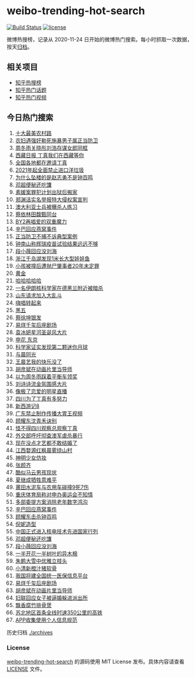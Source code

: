 # weibo-trending-hot-search

[![Build Status](https://github.com/justjavac/weibo-trending-hot-search/workflows/ci/badge.svg?branch=master)](https://github.com/justjavac/weibo-trending-hot-search/actions)
[![license](https://img.shields.io/github/license/justjavac/weibo-trending-hot-search)](https://github.com/justjavac/weibo-trending-hot-search/blob/master/LICENSE)

微博热搜榜，记录从 2020-11-24 日开始的微博热门搜索。每小时抓取一次数据，按天[归档](./archives)。

## 相关项目

- [知乎热搜榜](https://github.com/justjavac/zhihu-trending-top-search)
- [知乎热门话题](https://github.com/justjavac/zhihu-trending-hot-questions)
- [知乎热门视频](https://github.com/justjavac/zhihu-trending-hot-video)

## 今日热门搜索

<!-- BEGIN -->
<!-- 最后更新时间 Sat Nov 28 2020 04:12:39 GMT+0800 (CST) -->
1. [十大最美农村路](https://s.weibo.com//weibo?q=%23%E5%8D%81%E5%A4%A7%E6%9C%80%E7%BE%8E%E5%86%9C%E6%9D%91%E8%B7%AF%23&Refer=new_time)
1. [农妇遇强奸勒死施暴男子属正当防卫](https://s.weibo.com//weibo?q=%23%E5%86%9C%E5%A6%87%E9%81%87%E5%BC%BA%E5%A5%B8%E5%8B%92%E6%AD%BB%E6%96%BD%E6%9A%B4%E7%94%B7%E5%AD%90%E5%B1%9E%E6%AD%A3%E5%BD%93%E9%98%B2%E5%8D%AB%23&Refer=top)
1. [周冬雨关晓彤刘浩存谋女郎同框](https://s.weibo.com//weibo?q=%23%E5%91%A8%E5%86%AC%E9%9B%A8%E5%85%B3%E6%99%93%E5%BD%A4%E5%88%98%E6%B5%A9%E5%AD%98%E8%B0%8B%E5%A5%B3%E9%83%8E%E5%90%8C%E6%A1%86%23&Refer=top)
1. [西藏日报 丁真我们在西藏等你](https://s.weibo.com//weibo?q=%E8%A5%BF%E8%97%8F%E6%97%A5%E6%8A%A5%20%E4%B8%81%E7%9C%9F%E6%88%91%E4%BB%AC%E5%9C%A8%E8%A5%BF%E8%97%8F%E7%AD%89%E4%BD%A0&Refer=top)
1. [全国各地都在邀请丁真](https://s.weibo.com//weibo?q=%23%E5%85%A8%E5%9B%BD%E5%90%84%E5%9C%B0%E9%83%BD%E5%9C%A8%E9%82%80%E8%AF%B7%E4%B8%81%E7%9C%9F%23&Refer=top)
1. [2021年起全面禁止进口洋垃圾](https://s.weibo.com//weibo?q=%232021%E5%B9%B4%E8%B5%B7%E5%85%A8%E9%9D%A2%E7%A6%81%E6%AD%A2%E8%BF%9B%E5%8F%A3%E6%B4%8B%E5%9E%83%E5%9C%BE%23&Refer=top)
1. [为什么坠楼的是赵志勇不是钟百鸣](https://s.weibo.com//weibo?q=%23%E4%B8%BA%E4%BB%80%E4%B9%88%E5%9D%A0%E6%A5%BC%E7%9A%84%E6%98%AF%E8%B5%B5%E5%BF%97%E5%8B%87%E4%B8%8D%E6%98%AF%E9%92%9F%E7%99%BE%E9%B8%A3%23&Refer=top)
1. [邓超便秘还吃馕](https://s.weibo.com//weibo?q=%23%E9%82%93%E8%B6%85%E4%BE%BF%E7%A7%98%E8%BF%98%E5%90%83%E9%A6%95%23&Refer=top)
1. [素媛案罪犯计划出狱后搬家](https://s.weibo.com//weibo?q=%E7%B4%A0%E5%AA%9B%E6%A1%88%E7%BD%AA%E7%8A%AF%E8%AE%A1%E5%88%92%E5%87%BA%E7%8B%B1%E5%90%8E%E6%90%AC%E5%AE%B6&Refer=top)
1. [郑渊洁实名举报特大侵权案宣判](https://s.weibo.com//weibo?q=%23%E9%83%91%E6%B8%8A%E6%B4%81%E5%AE%9E%E5%90%8D%E4%B8%BE%E6%8A%A5%E7%89%B9%E5%A4%A7%E4%BE%B5%E6%9D%83%E6%A1%88%E5%AE%A3%E5%88%A4%23&Refer=top)
1. [澳大利亚士兵被曝杀人练习](https://s.weibo.com//weibo?q=%23%E6%BE%B3%E5%A4%A7%E5%88%A9%E4%BA%9A%E5%A3%AB%E5%85%B5%E8%A2%AB%E6%9B%9D%E6%9D%80%E4%BA%BA%E7%BB%83%E4%B9%A0%23&Refer=top)
1. [蔡依林田馥甄同台](https://s.weibo.com//weibo?q=%23%E8%94%A1%E4%BE%9D%E6%9E%97%E7%94%B0%E9%A6%A5%E7%94%84%E5%90%8C%E5%8F%B0%23&Refer=top)
1. [BY2再唱爱的双重魔力](https://s.weibo.com//weibo?q=%23BY2%E5%86%8D%E5%94%B1%E7%88%B1%E7%9A%84%E5%8F%8C%E9%87%8D%E9%AD%94%E5%8A%9B%23&Refer=top)
1. [辛巴回应燕窝事件](https://s.weibo.com//weibo?q=%23%E8%BE%9B%E5%B7%B4%E5%9B%9E%E5%BA%94%E7%87%95%E7%AA%9D%E4%BA%8B%E4%BB%B6%23&Refer=top)
1. [正当防卫不捕不诉典型案例](https://s.weibo.com//weibo?q=%23%E6%AD%A3%E5%BD%93%E9%98%B2%E5%8D%AB%E4%B8%8D%E6%8D%95%E4%B8%8D%E8%AF%89%E5%85%B8%E5%9E%8B%E6%A1%88%E4%BE%8B%23&Refer=top)
1. [钟南山称辉瑞疫苗试验结果远远不够](https://s.weibo.com//weibo?q=%23%E9%92%9F%E5%8D%97%E5%B1%B1%E7%A7%B0%E8%BE%89%E7%91%9E%E7%96%AB%E8%8B%97%E8%AF%95%E9%AA%8C%E7%BB%93%E6%9E%9C%E8%BF%9C%E8%BF%9C%E4%B8%8D%E5%A4%9F%23&Refer=top)
1. [段小薇回应没刘海](https://s.weibo.com//weibo?q=%E6%AE%B5%E5%B0%8F%E8%96%87%E5%9B%9E%E5%BA%94%E6%B2%A1%E5%88%98%E6%B5%B7&Refer=top)
1. [浙江千岛湖发现1米长大型娃娃鱼](https://s.weibo.com//weibo?q=%E6%B5%99%E6%B1%9F%E5%8D%83%E5%B2%9B%E6%B9%96%E5%8F%91%E7%8E%B01%E7%B1%B3%E9%95%BF%E5%A4%A7%E5%9E%8B%E5%A8%83%E5%A8%83%E9%B1%BC&Refer=top)
1. [小孩被撞后遭抛尸肇事者20年未定罪](https://s.weibo.com//weibo?q=%23%E5%B0%8F%E5%AD%A9%E8%A2%AB%E6%92%9E%E5%90%8E%E9%81%AD%E6%8A%9B%E5%B0%B8%E8%82%87%E4%BA%8B%E8%80%8520%E5%B9%B4%E6%9C%AA%E5%AE%9A%E7%BD%AA%23&Refer=top)
1. [黄金](https://s.weibo.com//weibo?q=%E9%BB%84%E9%87%91&Refer=top)
1. [哈哈哈哈哈](https://s.weibo.com//weibo?q=%E5%93%88%E5%93%88%E5%93%88%E5%93%88%E5%93%88&Refer=top)
1. [一名伊朗核科学家在德黑兰附近被暗杀](https://s.weibo.com//weibo?q=%23%E4%B8%80%E5%90%8D%E4%BC%8A%E6%9C%97%E6%A0%B8%E7%A7%91%E5%AD%A6%E5%AE%B6%E5%9C%A8%E5%BE%B7%E9%BB%91%E5%85%B0%E9%99%84%E8%BF%91%E8%A2%AB%E6%9A%97%E6%9D%80%23&Refer=top)
1. [山东请求加入大乱斗](https://s.weibo.com//weibo?q=%23%E5%B1%B1%E4%B8%9C%E8%AF%B7%E6%B1%82%E5%8A%A0%E5%85%A5%E5%A4%A7%E4%B9%B1%E6%96%97%23&Refer=top)
1. [嗨唱转起来](https://s.weibo.com//weibo?q=%E5%97%A8%E5%94%B1%E8%BD%AC%E8%B5%B7%E6%9D%A5&Refer=top)
1. [黑五](https://s.weibo.com//weibo?q=%E9%BB%91%E4%BA%94&Refer=top)
1. [蔡徐坤银发](https://s.weibo.com//weibo?q=%23%E8%94%A1%E5%BE%90%E5%9D%A4%E9%93%B6%E5%8F%91%23&Refer=top)
1. [易烊千玺后座剧场](https://s.weibo.com//weibo?q=%23%E6%98%93%E7%83%8A%E5%8D%83%E7%8E%BA%E5%90%8E%E5%BA%A7%E5%89%A7%E5%9C%BA%23&Refer=top)
1. [袁冰妍星河圣诞风大片](https://s.weibo.com//weibo?q=%23%E8%A2%81%E5%86%B0%E5%A6%8D%E6%98%9F%E6%B2%B3%E5%9C%A3%E8%AF%9E%E9%A3%8E%E5%A4%A7%E7%89%87%23&Refer=top)
1. [申花 东京](https://s.weibo.com//weibo?q=%E7%94%B3%E8%8A%B1%20%E4%B8%9C%E4%BA%AC&Refer=top)
1. [科学家证实发现第二颗迷你月球](https://s.weibo.com//weibo?q=%23%E7%A7%91%E5%AD%A6%E5%AE%B6%E8%AF%81%E5%AE%9E%E5%8F%91%E7%8E%B0%E7%AC%AC%E4%BA%8C%E9%A2%97%E8%BF%B7%E4%BD%A0%E6%9C%88%E7%90%83%23&Refer=top)
1. [与晨同光](https://s.weibo.com//weibo?q=%E4%B8%8E%E6%99%A8%E5%90%8C%E5%85%89&Refer=top)
1. [王晨艺我的快乐没了](https://s.weibo.com//weibo?q=%23%E7%8E%8B%E6%99%A8%E8%89%BA%E6%88%91%E7%9A%84%E5%BF%AB%E4%B9%90%E6%B2%A1%E4%BA%86%23&Refer=top)
1. [胡彦斌在动画片里当导师](https://s.weibo.com//weibo?q=%23%E8%83%A1%E5%BD%A6%E6%96%8C%E5%9C%A8%E5%8A%A8%E7%94%BB%E7%89%87%E9%87%8C%E5%BD%93%E5%AF%BC%E5%B8%88%23&Refer=top)
1. [以为周冬雨踩着平衡车领奖](https://s.weibo.com//weibo?q=%23%E4%BB%A5%E4%B8%BA%E5%91%A8%E5%86%AC%E9%9B%A8%E8%B8%A9%E7%9D%80%E5%B9%B3%E8%A1%A1%E8%BD%A6%E9%A2%86%E5%A5%96%23&Refer=top)
1. [刘诗诗流金氛围感大片](https://s.weibo.com//weibo?q=%23%E5%88%98%E8%AF%97%E8%AF%97%E6%B5%81%E9%87%91%E6%B0%9B%E5%9B%B4%E6%84%9F%E5%A4%A7%E7%89%87%23&Refer=top)
1. [像极了恋爱的明星直播](https://s.weibo.com//weibo?q=%23%E5%83%8F%E6%9E%81%E4%BA%86%E6%81%8B%E7%88%B1%E7%9A%84%E6%98%8E%E6%98%9F%E7%9B%B4%E6%92%AD%23&Refer=top)
1. [四川为了丁真有多努力](https://s.weibo.com//weibo?q=%23%E5%9B%9B%E5%B7%9D%E4%B8%BA%E4%BA%86%E4%B8%81%E7%9C%9F%E6%9C%89%E5%A4%9A%E5%8A%AA%E5%8A%9B%23&Refer=top)
1. [新西游记8](https://s.weibo.com//weibo?q=%E6%96%B0%E8%A5%BF%E6%B8%B8%E8%AE%B08&Refer=top)
1. [广东禁止制作传播大胃王视频](https://s.weibo.com//weibo?q=%23%E5%B9%BF%E4%B8%9C%E7%A6%81%E6%AD%A2%E5%88%B6%E4%BD%9C%E4%BC%A0%E6%92%AD%E5%A4%A7%E8%83%83%E7%8E%8B%E8%A7%86%E9%A2%91%23&Refer=top)
1. [顾耀东沈青禾诀别](https://s.weibo.com//weibo?q=%23%E9%A1%BE%E8%80%80%E4%B8%9C%E6%B2%88%E9%9D%92%E7%A6%BE%E8%AF%80%E5%88%AB%23&Refer=top)
1. [怪不得四川观察总观察丁真](https://s.weibo.com//weibo?q=%23%E6%80%AA%E4%B8%8D%E5%BE%97%E5%9B%9B%E5%B7%9D%E8%A7%82%E5%AF%9F%E6%80%BB%E8%A7%82%E5%AF%9F%E4%B8%81%E7%9C%9F%23&Refer=top)
1. [外交部呼吁彻查澳军虐杀暴行](https://s.weibo.com//weibo?q=%E5%A4%96%E4%BA%A4%E9%83%A8%E5%91%BC%E5%90%81%E5%BD%BB%E6%9F%A5%E6%BE%B3%E5%86%9B%E8%99%90%E6%9D%80%E6%9A%B4%E8%A1%8C&Refer=top)
1. [现在没点才艺都不敢结婚了](https://s.weibo.com//weibo?q=%23%E7%8E%B0%E5%9C%A8%E6%B2%A1%E7%82%B9%E6%89%8D%E8%89%BA%E9%83%BD%E4%B8%8D%E6%95%A2%E7%BB%93%E5%A9%9A%E4%BA%86%23&Refer=top)
1. [江西婺源红枫晨雾绕山村](https://s.weibo.com//weibo?q=%23%E6%B1%9F%E8%A5%BF%E5%A9%BA%E6%BA%90%E7%BA%A2%E6%9E%AB%E6%99%A8%E9%9B%BE%E7%BB%95%E5%B1%B1%E6%9D%91%23&Refer=top)
1. [神明少女仿妆](https://s.weibo.com//weibo?q=%23%E7%A5%9E%E6%98%8E%E5%B0%91%E5%A5%B3%E4%BB%BF%E5%A6%86%23&Refer=top)
1. [张颜齐](https://s.weibo.com//weibo?q=%E5%BC%A0%E9%A2%9C%E9%BD%90&Refer=top)
1. [酷似马云男孩现状](https://s.weibo.com//weibo?q=%23%E9%85%B7%E4%BC%BC%E9%A9%AC%E4%BA%91%E7%94%B7%E5%AD%A9%E7%8E%B0%E7%8A%B6%23&Refer=top)
1. [夏继成牺牲意难平](https://s.weibo.com//weibo?q=%23%E5%A4%8F%E7%BB%A7%E6%88%90%E7%89%BA%E7%89%B2%E6%84%8F%E9%9A%BE%E5%B9%B3%23&Refer=top)
1. [莆田水泥车与农用车碰撞9死7伤](https://s.weibo.com//weibo?q=%23%E8%8E%86%E7%94%B0%E6%B0%B4%E6%B3%A5%E8%BD%A6%E4%B8%8E%E5%86%9C%E7%94%A8%E8%BD%A6%E7%A2%B0%E6%92%9E9%E6%AD%BB7%E4%BC%A4%23&Refer=top)
1. [重庆体育局称对申办奥运会不知情](https://s.weibo.com//weibo?q=%23%E9%87%8D%E5%BA%86%E4%BD%93%E8%82%B2%E5%B1%80%E7%A7%B0%E5%AF%B9%E7%94%B3%E5%8A%9E%E5%A5%A5%E8%BF%90%E4%BC%9A%E4%B8%8D%E7%9F%A5%E6%83%85%23&Refer=top)
1. [多部委提方案消除老年数字鸿沟](https://s.weibo.com//weibo?q=%23%E5%A4%9A%E9%83%A8%E5%A7%94%E6%8F%90%E6%96%B9%E6%A1%88%E6%B6%88%E9%99%A4%E8%80%81%E5%B9%B4%E6%95%B0%E5%AD%97%E9%B8%BF%E6%B2%9F%23&Refer=new_time)
1. [辛巴回应燕窝事件](https://s.weibo.com//weibo?q=%E8%BE%9B%E5%B7%B4%E5%9B%9E%E5%BA%94%E7%87%95%E7%AA%9D%E4%BA%8B%E4%BB%B6&Refer=top)
1. [顾耀东击杀钟百鸣](https://s.weibo.com//weibo?q=%23%E9%A1%BE%E8%80%80%E4%B8%9C%E5%87%BB%E6%9D%80%E9%92%9F%E7%99%BE%E9%B8%A3%23&Refer=top)
1. [倪妮造型](https://s.weibo.com//weibo?q=%23%E5%80%AA%E5%A6%AE%E9%80%A0%E5%9E%8B%23&Refer=top)
1. [中国正式进入核电技术先进国家行列](https://s.weibo.com//weibo?q=%23%E4%B8%AD%E5%9B%BD%E6%AD%A3%E5%BC%8F%E8%BF%9B%E5%85%A5%E6%A0%B8%E7%94%B5%E6%8A%80%E6%9C%AF%E5%85%88%E8%BF%9B%E5%9B%BD%E5%AE%B6%E8%A1%8C%E5%88%97%23&Refer=new_time)
1. [邓超便秘还吃馕](https://s.weibo.com//weibo?q=%E9%82%93%E8%B6%85%E4%BE%BF%E7%A7%98%E8%BF%98%E5%90%83%E9%A6%95&Refer=top)
1. [段小薇回应没刘海](https://s.weibo.com//weibo?q=%23%E6%AE%B5%E5%B0%8F%E8%96%87%E5%9B%9E%E5%BA%94%E6%B2%A1%E5%88%98%E6%B5%B7%23&Refer=top)
1. [一半开花一半树叶的异木棉](https://s.weibo.com//weibo?q=%23%E4%B8%80%E5%8D%8A%E5%BC%80%E8%8A%B1%E4%B8%80%E5%8D%8A%E6%A0%91%E5%8F%B6%E7%9A%84%E5%BC%82%E6%9C%A8%E6%A3%89%23&Refer=top)
1. [朱鹮大雪中优雅立枝头](https://s.weibo.com//weibo?q=%23%E6%9C%B1%E9%B9%AE%E5%A4%A7%E9%9B%AA%E4%B8%AD%E4%BC%98%E9%9B%85%E7%AB%8B%E6%9E%9D%E5%A4%B4%23&Refer=top)
1. [小清新橙汁猪软骨](https://s.weibo.com//weibo?q=%23%E5%B0%8F%E6%B8%85%E6%96%B0%E6%A9%99%E6%B1%81%E7%8C%AA%E8%BD%AF%E9%AA%A8%23&Refer=top)
1. [我国将建全国统一医保信息平台](https://s.weibo.com//weibo?q=%23%E6%88%91%E5%9B%BD%E5%B0%86%E5%BB%BA%E5%85%A8%E5%9B%BD%E7%BB%9F%E4%B8%80%E5%8C%BB%E4%BF%9D%E4%BF%A1%E6%81%AF%E5%B9%B3%E5%8F%B0%23&Refer=new_time)
1. [易烊千玺后座剧场](https://s.weibo.com//weibo?q=%E6%98%93%E7%83%8A%E5%8D%83%E7%8E%BA%E5%90%8E%E5%BA%A7%E5%89%A7%E5%9C%BA&Refer=top)
1. [胡彦斌在动画片里当导师](https://s.weibo.com//weibo?q=%E8%83%A1%E5%BD%A6%E6%96%8C%E5%9C%A8%E5%8A%A8%E7%94%BB%E7%89%87%E9%87%8C%E5%BD%93%E5%AF%BC%E5%B8%88&Refer=top)
1. [妇联回应女子被逼婚躲进派出所](https://s.weibo.com//weibo?q=%23%E5%A6%87%E8%81%94%E5%9B%9E%E5%BA%94%E5%A5%B3%E5%AD%90%E8%A2%AB%E9%80%BC%E5%A9%9A%E8%BA%B2%E8%BF%9B%E6%B4%BE%E5%87%BA%E6%89%80%23&Refer=top)
1. [飘香腐竹排骨煲](https://s.weibo.com//weibo?q=%23%E9%A3%98%E9%A6%99%E8%85%90%E7%AB%B9%E6%8E%92%E9%AA%A8%E7%85%B2%23&Refer=top)
1. [苏北地区首条全线时速350公里的高铁](https://s.weibo.com//weibo?q=%23%E8%8B%8F%E5%8C%97%E5%9C%B0%E5%8C%BA%E9%A6%96%E6%9D%A1%E5%85%A8%E7%BA%BF%E6%97%B6%E9%80%9F350%E5%85%AC%E9%87%8C%E7%9A%84%E9%AB%98%E9%93%81%23&Refer=top)
1. [APP收集使用个人信息规范](https://s.weibo.com//weibo?q=%23APP%E6%94%B6%E9%9B%86%E4%BD%BF%E7%94%A8%E4%B8%AA%E4%BA%BA%E4%BF%A1%E6%81%AF%E8%A7%84%E8%8C%83%23&Refer=top)
<!-- END -->

历史归档 [./archives](./archives)

### License

[weibo-trending-hot-search](https://github.com/justjavac/weibo-trending-hot-search) 的源码使用 MIT License 发布。具体内容请查看 [LICENSE](./LICENSE) 文件。
